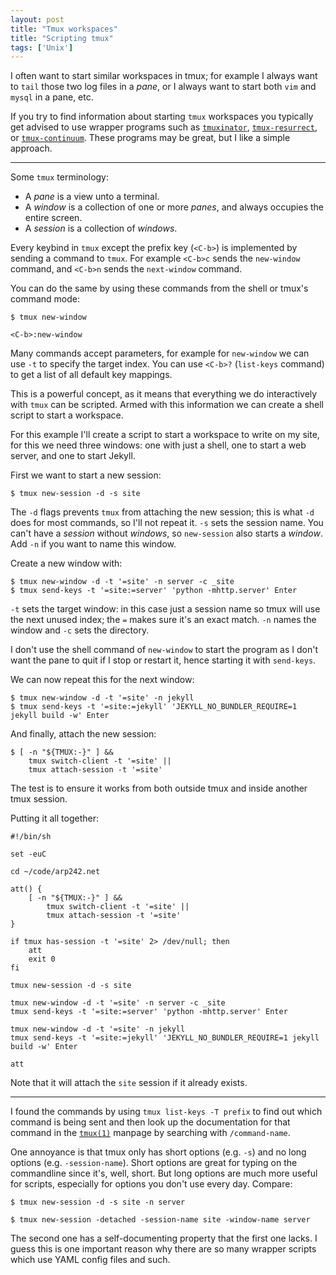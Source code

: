 ```yaml
---
layout: post
title: "Tmux workspaces"
title: "Scripting tmux"
tags: ['Unix']
---
```


I often want to start similar workspaces in tmux; for example I always want to
`tail` those two log files in a *pane*, or I always want to start both `vim` and
`mysql` in a pane, etc.

If you try to find information about starting `tmux` workspaces you typically
get advised to use wrapper programs such as [`tmuxinator`][tmuxinator],
[`tmux-resurrect`][tmux-resurrect], or [`tmux-continuum`][tmux-continuum]. These
programs may be great, but I like a simple approach.

[tmuxinator]: https://github.com/tmuxinator/tmuxinator
[tmux-resurrect]: https://github.com/tmux-plugins/tmux-resurrect
[tmux-continuum]: https://github.com/tmux-plugins/tmux-continuum

---

Some `tmux` terminology:

- A *pane* is a view unto a terminal.
- A *window* is a collection of one or more *panes*, and always occupies the
  entire screen.
- A *session* is a collection of *windows*.

Every keybind in `tmux` except the prefix key (`<C-b>`) is implemented by
sending a command to `tmux`. For example `<C-b>c` sends the `new-window`
command, and `<C-b>n` sends the `next-window` command.

You can do the same by using these commands from the shell or tmux's command
mode:

    $ tmux new-window

	<C-b>:new-window

Many commands accept parameters, for example for `new-window` we can use `-t` to
specify the target index. You can use `<C-b>?` (`list-keys` command) to get a
list of all default key mappings.

This is a powerful concept, as it means that everything we do interactively with
`tmux` can be scripted. Armed with this information we can create a shell script
to start a workspace.

For this example I'll create a script to start a workspace to write on my site,
for this we need three windows: one with just a shell, one to start a web
server, and one to start Jekyll.

First we want to start a new session:

    $ tmux new-session -d -s site

The `-d` flags prevents `tmux` from attaching the new session; this is what `-d`
does for most commands, so I'll not repeat it. `-s` sets the session name. You
can't have a *session* without *windows*, so `new-session` also starts a
*window*. Add `-n` if you want to name this window.

Create a new window with:

    $ tmux new-window -d -t '=site' -n server -c _site
    $ tmux send-keys -t '=site:=server' 'python -mhttp.server' Enter

`-t` sets the target window: in this case just a session name so tmux will use
the next unused index; the `=` makes sure it's an exact match. `-n` names the
window and `-c` sets the directory.

I don't use the shell command of `new-window` to start the program as I don't
want the pane to quit if I stop or restart it, hence starting it with
`send-keys`.

We can now repeat this for the next window:

    $ tmux new-window -d -t '=site' -n jekyll
    $ tmux send-keys -t '=site:=jekyll' 'JEKYLL_NO_BUNDLER_REQUIRE=1 jekyll build -w' Enter

And finally, attach the new session:

	$ [ -n "${TMUX:-}" ] &&
		tmux switch-client -t '=site' ||
		tmux attach-session -t '=site'

The test is to ensure it works from both outside tmux and inside another tmux
session.

Putting it all together:

    #!/bin/sh

    set -euC

    cd ~/code/arp242.net

    att() {
        [ -n "${TMUX:-}" ] &&
            tmux switch-client -t '=site' ||
            tmux attach-session -t '=site'
    }

    if tmux has-session -t '=site' 2> /dev/null; then
        att
        exit 0
    fi

    tmux new-session -d -s site

    tmux new-window -d -t '=site' -n server -c _site
    tmux send-keys -t '=site:=server' 'python -mhttp.server' Enter

    tmux new-window -d -t '=site' -n jekyll
    tmux send-keys -t '=site:=jekyll' 'JEKYLL_NO_BUNDLER_REQUIRE=1 jekyll build -w' Enter

    att

Note that it will attach the `site` session if it already exists.

---

I found the commands by using `tmux list-keys -T prefix` to find out which
command is being sent and then look up the documentation for that command in the
[`tmux(1)`][tmux] manpage by searching with `/command-name`.

One annoyance is that tmux only has short options (e.g. `-s`) and no long
options (e.g. `-session-name`). Short options are great for typing on the
commandline since it's, well, short. But long options are much more useful for
scripts, especially for options you don't use every day. Compare:

	$ tmux new-session -d -s site -n server

	$ tmux new-session -detached -session-name site -window-name server

The second one has a self-documenting property that the first one lacks. I guess
this is one important reason why there are so many wrapper scripts which use
YAML config files and such.


[tmux]: http://man.openbsd.org/OpenBSD-current/man1/tmux.1

<!--
tmux(1): 20652 words
-->
